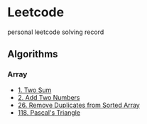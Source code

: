 # Leetcode
personal leetcode solving record

## Algorithms
### Array
* [1. Two Sum](https://github.com/chun-hunag/Leetcode/blob/main/Algorithms/Array/1.%20Two%20Sum.md)
* [2. Add Two Numbers](https://github.com/chun-hunag/Leetcode/blob/main/Algorithms/Array/2.%20Add%20Two%20Numbers.md)
* [26. Remove Duplicates from Sorted Array](https://github.com/chun-hunag/Leetcode/blob/main/Algorithms/Array/26.%20Remove%20Duplicates%20from%20Sorted%20Array.md)
* [118. Pascal's Triangle](https://github.com/chun-hunag/Leetcode/blob/main/Algorithms/Array/118.%20Pascal's%20Triangle.md)
